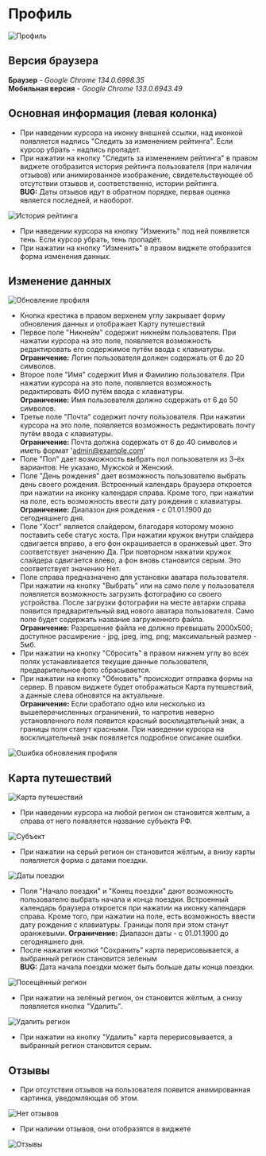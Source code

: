 # Профиль

![Профиль](assets/main.png)

## Версия браузера

**Браузер** - *Google Chrome 134.0.6998.35*  
**Мобильная версия** - *Google Chrome 133.0.6943.49*

## Основная информация (левая колонка)

- При наведении курсора на иконку внешней ссылки, над иконкой появляется надпись "Следить за изменением рейтинга". Если курсор убрать - надпись пропадет.
- При нажатии на кнопку "Следить за изменением рейтинга" в правом виджете отобразится история рейтинга пользователя (при наличии отзывов) или анимированное изображение, свидетельствующее об отсутствии отзывов и, соответственно, истории рейтинга.  
**BUG:** Даты отзывов идут в обратном порядке, первая оценка является последней, и наоборот.

![История рейтинга](assets/rating.png)

- При наведении курсора на кнопку "Изменить" под ней появляется тень. Если курсор убрать, тень пропадёт.
- При нажатии на кнопку "Изменить" в правом виджете отобразится форма изменения данных.

## Изменение данных

![Обновление профиля](assets/profileUpdate.png)

- Кнопка крестика в правом верхенем углу закрывает форму обновления данных и отображает Карту путешествий
- Первое поле "Никнейм" содержит никнейм пользователя. При нажатии курсора на это поле, появляется возможность редактировать его содержимое путём ввода с клавиатуры.  
**Ограничение:** Логин пользователя должен содержать от 6 до 20 символов.
- Второе поле "Имя" содержит Имя и Фамилию пользователя. При нажатии курсора на это поле, появляется возможность редактировать ФИО путём ввода с клавиатуры.  
**Ограничение:** Имя пользователя должно содержать от 6 до 50 символов.
- Третье поле "Почта" содержит почту пользователя. При нажатии курсора на это поле, появляется возможность редактировать почту путём ввода с клавиатуры.  
**Ограничение:** Почта должна содержать от 6 до 40 символов и иметь формат 'admin@example.com'
- Поле "Пол" дает возможность выбрать пол пользователя из 3-ёх вариантов: Не указано, Мужской и Женский.
- Поле "День рождения" дает возможность пользователю выбрать день своего рождения. Встроенный календарь браузера откроется при нажатии на иконку календаря справа. Кроме того, при нажатии на поле, есть возможность ввести дату рождения с клавиатуры.  
**Ограничение:** Диапазон дня рождения - с 01.01.1900 до сегодняшнего дня.
- Поле "Хост" является слайдером, благодаря которому можно поставить себе статус хоста. При нажатии кружок внутри слайдера сдвигается вправо, а его фон окрашивается в оранжевый цвет. Это соответствует значению Да. При повторном нажатии кружок слайдера сдвигается влево, а фон вновь становится серым. Это соответствует значению Нет.
- Поле справа предназначено для установки аватара пользователя. При нажатии на кнопку "Выбрать" или на само поле у пользователя появляется возможность загрузить фотографию со своего устройства. После загрузки фотографии на месте автарки справа появится предварительный вид нового аватара пользователя. Само поле будет содержать название загруженного файла.  
**Ограничение:** Разрешение файла не должно превышать 2000x500; доступное расширение - jpg, jpeg, img, png; максимальный размер - 5мб.
- При нажатии на кнопку "Сбросить" в правом нижнем углу во всех полях устанавливается текущие данные пользователя, предварительное фото сбрасывается.
- При нажатии на кнопку "Обновить" происходит отправка формы на сервер. В правом виджете будет отображаться Карта путешествий, а данные слева обновятся на актуальные.  
**Ограничение:** Если сработало одно или несколько из вышеперечисленных ограничений, то напротив неверно установленного поля появится красный восклицательный знак, а границы поля станут красными. При наведении курсора на восклицательный знак появляется подробное описание ошибки.

![Ошибка обновления профиля](assets/errorUpdate.png)

## Карта путешествий

![Карта путешествий](assets/travelMap.png)

- При наведении курсора на любой регион он становится желтым, а справа от него появляется название субъекта РФ.

![Субъект](assets/subject.png)

- При нажатии на серый регион он становится жёлтым, а внизу карты появляется форма с датами поездки.

![Даты поездки](assets/travelDates.png)

- Поля "Начало поездки" и "Конец поездки" дают возможность пользователю выбрать начала и конца поездки. Встроенный календарь браузера откроется при нажатии на иконку календаря справа. Кроме того, при нажатии на поле, есть возможность ввести дату рождения с клавиатуры. Границы поля при этом станут оранжевыми.
**Ограничение:** Диапазон даты - с 01.01.1900 до сегодняшнего дня.
- После нажатия кнопки "Сохранить" карта перерисовывается, а выбранный регион становится зеленым  
**BUG:** Дата начала поездки может быть больше даты конца поездки.

![Посещённый регион](assets/visitedRegion.png)

- При нажатии на зелёный регион, он становится жёлтым, а снизу появляется кнопка "Удалить".

![Удалить регион](assets/deleteRegion.png)

- При нажатии на кнопку "Удалить" карта перерисовывается, а выбранный регион становится серым.

## Отзывы

- При отсутствии отзывов на пользователя появится анимированная картинка, уведомляющая об этом.

![Нет отзывов](assets/noReviews.png)

- При наличии отзывов, они отобразятся в виджете

![Отзывы](assets/reviews.png)
